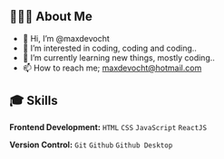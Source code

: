 ## 🙋🏼‍♂️ About Me

- 👋 Hi, I’m @maxdevocht
- 👀 I’m interested in coding, coding and coding..
- 🌱 I’m currently learning new things, mostly coding..
- 📫 How to reach me; maxdevocht@hotmail.com

## 🎓 Skills

**Frontend Development:** `HTML` `CSS` `JavaScript` `ReactJS`
 
**Version Control:** `Git` `Github` `Github Desktop`

